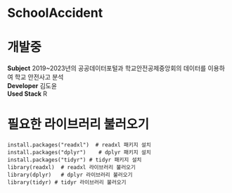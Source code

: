 # SchoolAccident
# 개발중
**Subject**
2019~2023년의 공공데이터포털과 학교안전공제중앙회의 데이터를 이용하여 학교 안전사고 분석  
**Developer**
김도윤  
**Used Stack**
R  

# 필요한 라이브러리 불러오기
```
install.packages("readxl")  # readxl 패키지 설치  
install.packages("dplyr")    # dplyr 패키지 설치
install.packages("tidyr") # tidyr 패키지 설치
library(readxl)  # readxl 라이브러리 불러오기  
library(dplyr)   # dplyr 라이브러리 불러오기
library(tidyr) # tidyr 라이브러리 불러오기 
```

